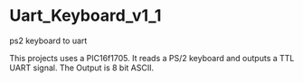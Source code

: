# Uart_Keyboard_v1_1
ps2 keyboard to uart

This projects uses a PIC16f1705. It reads a PS/2 keyboard and outputs a TTL UART signal. The Output is 8 bit ASCII.
